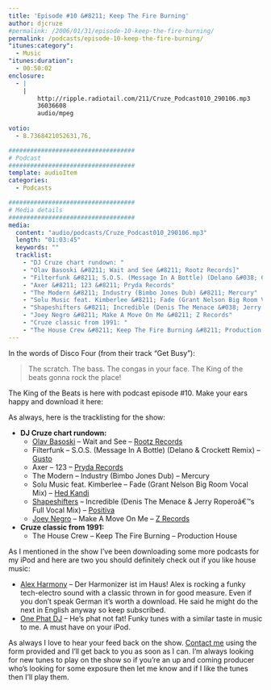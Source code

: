 ```yaml
---
title: 'Episode #10 &#8211; Keep The Fire Burning'
author: djcruze
#permalink: /2006/01/31/episode-10-keep-the-fire-burning/
permalink: /podcasts/episode-10-keep-the-fire-burning/
"itunes:category":
  - Music
"itunes:duration":
  - 00:50:02
enclosure:
  - |
    |
        http://ripple.radiotail.com/211/Cruze_Podcast010_290106.mp3
        36036608
        audio/mpeg
        
votio:
  - 8.7368421052631,76,

###################################
# Podcast
###################################
template: audioItem
categories:
  - Podcasts

###################################
# Media details
###################################
media:
  content: "audio/podcasts/Cruze_Podcast010_290106.mp3"
  length: "01:03:45"
  keywords: ""
  tracklist:
    - "DJ Cruze chart rundown: "
    - "Olav Basoski &#8211; Wait and See &#8211; Rootz Records]"
    - "Filterfunk &#8211; S.O.S. (Message In A Bottle) (Delano &#038; Crockett Remix) &#8211; Gusto"
    - "Axer &#8211; 123 &#8211; Pryda Records"
    - "The Modern &#8211; Industry (Bimbo Jones Dub) &#8211; Mercury"
    - "Solu Music feat. Kimberlee &#8211; Fade (Grant Nelson Big Room Vocal Mix) &#8211; Hed Kandi"
    - "Shapeshifters &#8211; Incredible (Denis The Menace &#038; Jerry Roperoâ€™s Full Vocal Mix) &#8211; Positiva"
    - "Joey Negro &#8211; Make A Move On Me &#8211; Z Records"
    - "Cruze classic from 1991: "
    - "The House Crew &#8211; Keep The Fire Burning &#8211; Production House"
---
```

In the words of Disco Four (from their track &#8220;Get Busy&#8221;):

> The scratch. The bass. The congas in your face. The King of the beats gonna rock the place!

The King of the Beats is here with podcast episode #10. Make your ears happy and download it here:

As always, here is the tracklisting for the show:

  * **DJ Cruze chart rundown:** 
      * [Olav Basoski][3] &#8211; Wait and See &#8211; [Rootz Records][4]
      * Filterfunk &#8211; S.O.S. (Message In A Bottle) (Delano &#038; Crockett Remix) &#8211; [Gusto][5]
      * Axer &#8211; 123 &#8211; [Pryda Records][6]
      * The Modern &#8211; Industry (Bimbo Jones Dub) &#8211; Mercury
      * Solu Music feat. Kimberlee &#8211; Fade (Grant Nelson Big Room Vocal Mix) &#8211; [Hed Kandi][7]
      * [Shapeshifters][8] &#8211; Incredible (Denis The Menace &#038; Jerry Roperoâ€™s Full Vocal Mix) &#8211; [Positiva][9]
      * [Joey Negro][10] &#8211; Make A Move On Me &#8211; [Z Records][11]
  * **Cruze classic from 1991:** 
      * The House Crew &#8211; Keep The Fire Burning &#8211; Production House

As I mentioned in the show I&#8217;ve been downloading some more podcasts for my iPod and here are two you should definitely check out if you like house music:

  * [Alex Harmony][12] &#8211; Der Harmonizer ist im Haus! Alex is rocking a funky tech-electro sound with a classic thrown in for good measure. Even if you don&#8217;t speak German it&#8217;s worth a download. He said he might do the next in English anyway so keep subscribed.
  * [One Phat DJ][13] &#8211; He&#8217;s phat not fat! Funky tunes with a similar taste in music to me. A must have on your iPod.

As always I love to hear your feed back on the show. [Contact me][14] using the form provided and I&#8217;ll get back to you as soon as I can. I&#8217;m always looking for new tunes to play on the show so if you&#8217;re an up and coming producer who&#8217;s looking for some exposure then let me know and if I like the tunes then I&#8217;ll play them.

 [1]: http://ripple.radiotail.com/211/Cruze_Podcast010_290106.mp3
 [2]: http://www.djcruze.co.uk/cms/podcasts/feed/rss2
 [3]: http://www.olavbasoski.nl/
 [4]: http://www.rootzrecords.nl/
 [5]: http://www.gutrecords.com/
 [6]: http://www.pryda.net/
 [7]: http://www.hedkandi.com/
 [8]: http://www.nocturnalgroove.co.uk/
 [9]: http://www.positivarecords.com/
 [10]: http://www.joeynegro.com/
 [11]: http://www.zrecords.ltd.uk/
 [12]: http://www.alex-harmony.de/
 [13]: http://www.simonjobling.com/
 [14]: http://www.djcruze.co.uk/cms/contact/